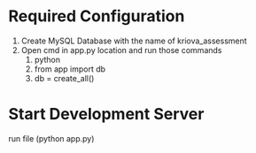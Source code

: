 # Required Configuration
1) Create MySQL Database with the name of kriova_assessment
2) Open cmd in app.py location and run those commands
    1. python
    2. from app import db
    3. db = create_all()

# Start Development Server
run file (python app.py)
